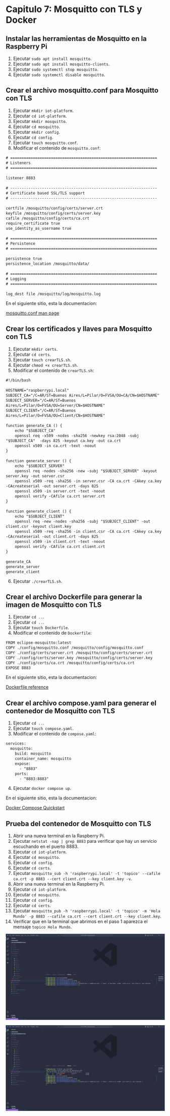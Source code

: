 # Capitulo 7: Mosquitto con TLS y Docker

## Instalar las herramientas de Mosquitto en la Raspberry Pi

1. Ejecutar `sudo apt install mosquitto`.
2. Ejecutar `sudo apt install mosquitto-clients`.
3. Ejecutar `sudo systemctl stop mosquitto`.
4. Ejecutar `sudo systemctl disable mosquitto`.

## Crear el archivo mosquitto.conf para Mosquitto con TLS

1. Ejecutar `mkdir iot-platform`.
2. Ejecutar `cd iot-platform`.
3. Ejecutar `mkdir mosquitto`.
4. Ejecutar `cd mosquitto`.
5. Ejecutar `mkdir config`.
6. Ejecutar `cd config`.
7. Ejecutar `touch mosquitto.conf`.
8. Modificar el contenido de `mosquitto.conf`:

```
# =================================================================
# Listeners
# =================================================================

listener 8883

# -----------------------------------------------------------------
# Certificate based SSL/TLS support
# -----------------------------------------------------------------

certfile /mosquitto/config/certs/server.crt
keyfile /mosquitto/config/certs/server.key
cafile /mosquitto/config/certs/ca.crt
require_certificate true
use_identity_as_username true

# =================================================================
# Persistence
# =================================================================

persistence true
persistence_location /mosquitto/data/

# =================================================================
# Logging
# =================================================================

log_dest file /mosquitto/log/mosquitto.log
```

En el siguiente sitio, esta la documentacion:

[mosquitto.conf man page](https://mosquitto.org/man/mosquitto-conf-5.html)

## Crear los certificados y llaves para Mosquitto con TLS

1. Ejecutar `mkdir certs`.
2. Ejecutar `cd certs`.
3. Ejecutar `touch crearTLS.sh`.
4. Ejecutar `chmod +x crearTLS.sh`.
5. Modificar el contenido de `crearTLS.sh`:

```
#!/bin/bash

HOSTNAME="raspberrypi.local"
SUBJECT_CA="/C=AR/ST=Buenos Aires/L=Pilar/O=FVSA/OU=CA/CN=$HOSTNAME"
SUBJECT_SERVER="/C=AR/ST=Buenos Aires/L=Pilar/O=FVSA/OU=Server/CN=$HOSTNAME"
SUBJECT_CLIENT="/C=AR/ST=Buenos Aires/L=Pilar/O=FVSA/OU=Client/CN=$HOSTNAME"

function generate_CA () {
    echo "$SUBJECT_CA"
    openssl req -x509 -nodes -sha256 -newkey rsa:2048 -subj "$SUBJECT_CA"  -days 825 -keyout ca.key -out ca.crt
    openssl x509 -in ca.crt -text -noout
}

function generate_server () {
    echo "$SUBJECT_SERVER"
    openssl req -nodes -sha256 -new -subj "$SUBJECT_SERVER" -keyout server.key -out server.csr
    openssl x509 -req -sha256 -in server.csr -CA ca.crt -CAkey ca.key -CAcreateserial -out server.crt -days 825
    openssl x509 -in server.crt -text -noout
    openssl verify -CAfile ca.crt server.crt
}

function generate_client () {
    echo "$SUBJECT_CLIENT"
    openssl req -new -nodes -sha256 -subj "$SUBJECT_CLIENT" -out client.csr -keyout client.key
    openssl x509 -req -sha256 -in client.csr -CA ca.crt -CAkey ca.key -CAcreateserial -out client.crt -days 825
    openssl x509 -in client.crt -text -noout
    openssl verify -CAfile ca.crt client.crt
}

generate_CA
generate_server
generate_client
```

6. Ejecutar `./crearTLS.sh`.

## Crear el archivo Dockerfile para generar la imagen de Mosquitto con TLS

1. Ejecutar `cd ..`.
2. Ejecutar `cd ..`.
3. Ejecutar `touch Dockerfile`.
4. Modificar el contenido de `Dockerfile`:

```
FROM eclipse-mosquitto:latest
COPY ./config/mosquitto.conf /mosquitto/config/mosquitto.conf
COPY ./config/certs/server.crt /mosquitto/config/certs/server.crt
COPY ./config/certs/server.key /mosquitto/config/certs/server.key
COPY ./config/certs/ca.crt /mosquitto/config/certs/ca.crt
EXPOSE 8883
```

En el siguiente sitio, esta la documentacion:

[Dockerfile reference](https://docs.docker.com/reference/dockerfile/)

## Crear el archivo compose.yaml para generar el contenedor de Mosquitto con TLS

1. Ejecutar `cd ..`.
2. Ejecutar `touch compose.yaml`.
3. Modificar el contenido de `compose.yaml`:

```
services:
  mosquitto:
    build: mosquitto
    container_name: mosquitto
    expose:
      - "8883"
    ports:
      - "8883:8883"
```

4. Ejecutar `docker compose up`.

En el siguiente sitio, esta la documentacion:

[Docker Compose Quickstart](https://docs.docker.com/compose/gettingstarted/)

## Prueba del contenedor de Mosquitto con TLS

1. Abrir una nueva terminal en la Raspberry Pi.
2. Ejecutar `netstat -nap | grep 8883` para verificar que hay un servicio escuchando en el puerto 8883.
3. Ejecutar `cd iot-platform`.
4. Ejecutar `cd mosquitto`.
5. Ejecutar `cd config`.
6. Ejecutar `cd certs`.
7. Ejecutar `mosquitto_sub -h 'raspberrypi.local' -t 'topico' --cafile ca.crt -p 8883 --cert client.crt --key client.key -v`.
8. Abrir una nueva terminal en la Raspberry Pi.
9. Ejecutar `cd iot-platform`.
10. Ejecutar `cd mosquitto`.
11. Ejecutar `cd config`.
12. Ejecutar `cd certs`.
13. Ejecutar `mosquitto_pub -h 'raspberrypi.local' -t 'topico' -m 'Hola Mundo' -p 8883 --cafile ca.crt --cert client.crt --key client.key`.
14. Verificar que en la terminal que abrimos en el paso 1 aparezca el mensaje `topico Hola Mundo`.

![mosquitto_pub](mosquitto_pub.png)

![mosquitto_sub](mosquitto_sub.png)
